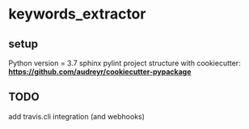# keywords_extractor

## setup

Python version = 3.7
sphinx
pylint
project structure with cookiecutter: **<https://github.com/audreyr/cookiecutter-pypackage>**

## TODO

add travis.cli integration (and webhooks)
